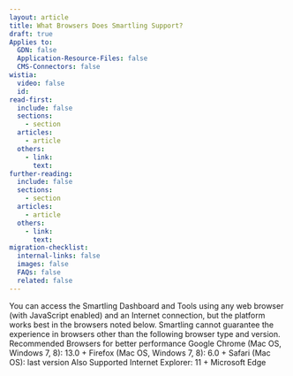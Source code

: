 ```yaml
---
layout: article
title: What Browsers Does Smartling Support?
draft: true
Applies to:
  GDN: false
  Application-Resource-Files: false
  CMS-Connectors: false
wistia:
  video: false
  id:
read-first:
  include: false
  sections:
    - section
  articles:
    - article
  others:
    - link:
      text:
further-reading:
  include: false
  sections:
    - section
  articles:
    - article
  others:
    - link:
      text:
migration-checklist:
  internal-links: false
  images: false
  FAQs: false
  related: false
---
```

You can access the Smartling Dashboard and Tools using any web browser (with JavaScript enabled) and an Internet connection, but the platform works best in the browsers noted below. Smartling cannot guarantee the experience in browsers other than the following browser type and version. Recommended Browsers for better performance Google Chrome (Mac OS, Windows 7, 8): 13.0 + Firefox (Mac OS, Windows 7, 8): 6.0 + Safari (Mac OS): last version Also Supported Internet Explorer: 11 + Microsoft Edge